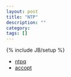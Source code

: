 ```yaml
---
layout: post
title: "NTP"
description: ""
category:
tags: []
---
```

{% include JB/setup %}


- [ntpq](http://doc.ntp.org/current-stable/ntpq.html)
- [accopt](http://doc.ntp.org/current-stable/accopt.html)
